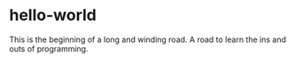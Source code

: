 # hello-world
This is the beginning of a long and winding road. A road to learn the ins and outs of programming.
